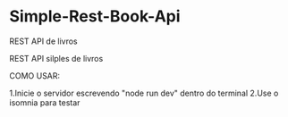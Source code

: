 # Simple-Rest-Book-Api
REST API de livros


REST API silples de livros

COMO USAR:

1.Inicie o servidor escrevendo "node run dev" dentro do terminal
2.Use o isomnia para testar
